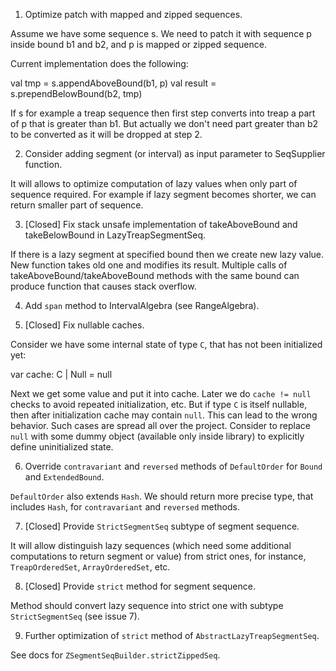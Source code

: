 1. Optimize patch with mapped and zipped sequences.

Assume we have some sequence s. We need to patch it with sequence p inside bound b1 and b2, and p is mapped or zipped sequence.

Current implementation does the following:

val tmp = s.appendAboveBound(b1, p)
val result = s.prependBelowBound(b2, tmp)

If s for example a treap sequence then first step converts into treap a part of p that is greater than b1. But actually we don't need part greater than b2 to be converted as it will be dropped at step 2.

2. Consider adding segment (or interval) as input parameter to SeqSupplier function.

It will allows to optimize computation of lazy values when only part of sequence required. For example if lazy segment becomes shorter, we can return smaller part of sequence.

3. [Closed] Fix stack unsafe implementation of takeAboveBound and takeBelowBound in LazyTreapSegmentSeq.

If there is a lazy segment at specified bound then we create new lazy value. New function takes old one and modifies its result. Multiple calls of takeAboveBound/takeAboveBound methods with the same bound can produce function that causes stack overflow.

4. Add `span` method to IntervalAlgebra (see RangeAlgebra).

5. [Closed] Fix nullable caches.

Consider we have some internal state of type `C`, that has not been initialized yet:

var cache: C | Null = null

Next we get some value and put it into cache. Later we do `cache != null` checks to avoid repeated initialization, etc.
But if type `C` is itself nullable, then after initialization cache may contain `null`. This can lead to the wrong
behavior. Such cases are spread all over the project. Consider to replace `null` with some dummy object (available
only inside library) to explicitly define uninitialized state.

6. Override `contravariant` and `reversed` methods of `DefaultOrder` for `Bound` and `ExtendedBound`.

`DefaultOrder` also extends `Hash`. We should return more precise type, that includes `Hash`, for  `contravariant` and `reversed` methods.

7. [Closed] Provide `StrictSegmentSeq` subtype of segment sequence.

It will allow distinguish lazy sequences (which need some additional computations to return segment or value) from
strict ones, for instance, `TreapOrderedSet`, `ArrayOrderedSet`, etc.

8. [Closed] Provide `strict` method for segment sequence.

Method should convert lazy sequence into strict one with subtype `StrictSegmentSeq` (see issue 7).

9. Further optimization of `strict` method of `AbstractLazyTreapSegmentSeq`.

See docs for `ZSegmentSeqBuilder.strictZippedSeq`.
